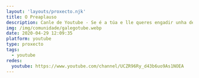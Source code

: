 ```yaml
---
layout: 'layouts/proxecto.njk'
title: O Preaplauso
description: Canle de Youtube - Se é a túa e lle queres engadir unha descripción e etiquetas, ponte en contacto con nós.
img: /img/comunidade/galegotube.webp
date: 2020-04-29 12:09:35
platform: youtube
type: proxecto
tags:
  - youtube
redes:
  youtube: https://www.youtube.com/channel/UCZR96Ry_d43b6uo9As1NOEA
---
```


